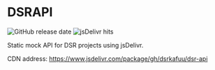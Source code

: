 # DSRAPI

![GitHub release date](https://img.shields.io/github/release-date/dsrkafuu/dsr-api)
![jsDelivr hits](https://img.shields.io/jsdelivr/gh/hw/dsrkafuu/dsr-api)

Static mock API for DSR projects using jsDelivr.

CDN address: <https://www.jsdelivr.com/package/gh/dsrkafuu/dsr-api>
